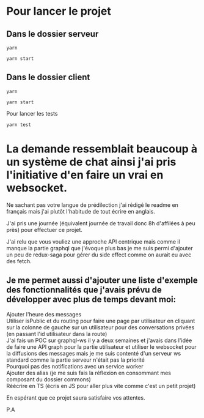 # Pour lancer le projet

## Dans le dossier serveur

`yarn`

`yarn start`

## Dans le dossier client

`yarn`

`yarn start`

Pour lancer les tests

`yarn test`

# La demande ressemblait beaucoup à un système de chat ainsi j'ai pris l'initiative d'en faire un vrai en websocket.

Ne sachant pas votre langue de prédilection j'ai rédigé le readme en français mais j'ai plutôt l'habitude de tout écrire en anglais.

J'ai pris une journée (équivalent journée de travail donc 8h d'affilées à peu près) pour effectuer ce projet.

J'ai relu que vous vouliez une approche API centrique mais comme il manque la partie graphql que j'évoque plus bas je me suis permi d'ajouter un peu de redux-saga pour gérer du side effect comme on aurait eu avec des fetch.

## Je me permet aussi d'ajouter une liste d'exemple des fonctionnalités que j'avais prévu de développer avec plus de temps devant moi:
Ajouter l'heure des messages <br />
Utiliser isPublic et du routing pour faire une page par utilisateur en cliquant sur la colonne de gauche sur un utilisateur pour des conversations privées (en passant l'id utilisateur dans la route) <br />
J'ai fais un POC sur graphql-ws il y a deux semaines et j'avais dans l'idée de faire une API graph pour la partie utilisateur et utiliser le websocket pour la diffusions des messages mais je me suis contenté d'un serveur ws standard comme la partie serveur n'était pas la priorité <br />
Pourquoi pas des notifications avec un service worker <br />
Ajouter des alias (je me suis fais la réflexion en consommant mes composant du dossier commons) <br />
Réécrire en TS (écris en JS pour aller plus vite comme c'est un petit projet) <br />

En espérant que ce projet saura satisfaire vos attentes. <br />

P.A
